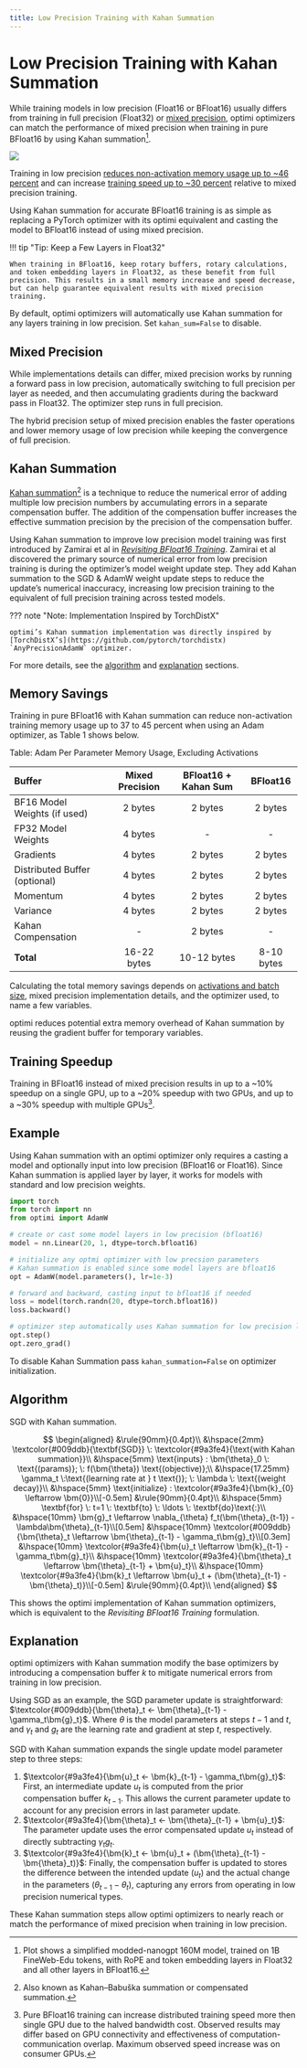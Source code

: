 ```yaml
---
title: Low Precision Training with Kahan Summation
---
```


# Low Precision Training with Kahan Summation

While training models in low precision (Float16 or BFloat16) usually differs from training in full precision (Float32) or [mixed precision](https://pytorch.org/blog/what-every-user-should-know-about-mixed-precision-training-in-pytorch), optimi optimizers can match the performance of mixed precision when training in pure BFloat16 by using Kahan summation[^1].

![](https://ghp-cdn.benjaminwarner.dev/optimi/kahan_pretrain.png)

Training in low precision [reduces non-activation memory usage up to ~46 percent](#memory-savings) and can increase [training speed up to ~30 percent](#training-speedup) relative to mixed precision training.

Using Kahan summation for accurate BFloat16 training is as simple as replacing a PyTorch optimizer with its optimi equivalent and casting the model to BFloat16 instead of using mixed precision.

!!! tip "Tip: Keep a Few Layers in Float32"

    When training in BFloat16, keep rotary buffers, rotary calculations, and token embedding layers in Float32, as these benefit from full precision. This results in a small memory increase and speed decrease, but can help guarantee equivalent results with mixed precision training.

By default, optimi optimizers will automatically use Kahan summation for any layers training in low precision. Set `kahan_sum=False` to disable.

## Mixed Precision

While implementations details can differ, mixed precision works by running a forward pass in low precision, automatically switching to full precision per layer as needed, and then accumulating gradients during the backward pass in Float32. The optimizer step runs in full precision.

The hybrid precision setup of mixed precision enables the faster operations and lower memory usage of low precision while keeping the convergence of full precision.

## Kahan Summation

[Kahan summation](https://en.wikipedia.org/wiki/Kahan_summation_algorithm)[^2] is a technique to reduce the numerical error of adding multiple low precision numbers by accumulating errors in a separate compensation buffer. The addition of the compensation buffer increases the effective summation precision by the precision of the compensation buffer.

Using Kahan summation to improve low precision model training was first introduced by Zamirai et al in [*Revisiting BFloat16 Training*](https://arxiv.org/abs/2010.06192). Zamirai et al discovered the primary source of numerical error from low precision training is during the optimizer’s model weight update step. They add Kahan summation to the SGD & AdamW weight update steps to reduce the update’s numerical inaccuracy, increasing low precision training to the equivalent of full precision training across tested models.

??? note "Note: Implementation Inspired by TorchDistX"

    optimi’s Kahan summation implementation was directly inspired by [TorchDistX’s](https://github.com/pytorch/torchdistx) `AnyPrecisionAdamW` optimizer.

For more details, see the [algorithm](#algorithm) and [explanation](#explanation) sections.

## Memory Savings

Training in pure BFloat16 with Kahan summation can reduce non-activation training memory usage up to 37 to 45 percent when using an Adam optimizer, as Table 1 shows below.

Table: Adam Per Parameter Memory Usage, Excluding Activations

| Buffer | Mixed Precision | BFloat16 + Kahan Sum | BFloat16 |
|:----|:---:|:---:|:---:|
| BF16 Model Weights (if used) | 2 bytes | 2 bytes | 2 bytes |
| FP32 Model Weights | 4 bytes  | - | - |
| Gradients | 4 bytes | 2 bytes | 2 bytes |
| Distributed Buffer (optional) | 4 bytes | 2 bytes | 2 bytes |
| Momentum  | 4 bytes | 2 bytes | 2 bytes |
| Variance  | 4 bytes | 2 bytes | 2 bytes |
| Kahan Compensation | - | 2 bytes | - |
| **Total**  | 16-22 bytes | 10-12 bytes | 8-10 bytes |

Calculating the total memory savings depends on [activations and batch size](https://blog.eleuther.ai/transformer-math/#activations-and-batch-size), mixed precision implementation details, and the optimizer used, to name a few variables.

optimi reduces potential extra memory overhead of Kahan summation by reusing the gradient buffer for temporary variables.

## Training Speedup

Training in BFloat16 instead of mixed precision results in up to a ~10% speedup on a single GPU, up to a ~20% speedup with two GPUs, and up to a ~30% speedup with multiple GPUs[^3].

## Example

Using Kahan summation with an optimi optimizer only requires a casting a model and optionally input into low precision (BFloat16 or Float16). Since Kahan summation is applied layer by layer, it works for models with standard and low precision weights.

```python
import torch
from torch import nn
from optimi import AdamW

# create or cast some model layers in low precision (bfloat16)
model = nn.Linear(20, 1, dtype=torch.bfloat16)

# initialize any optmi optimizer with low precsion parameters
# Kahan summation is enabled since some model layers are bfloat16
opt = AdamW(model.parameters(), lr=1e-3)

# forward and backward, casting input to bfloat16 if needed
loss = model(torch.randn(20, dtype=torch.bfloat16))
loss.backward()

# optimizer step automatically uses Kahan summation for low precision layers
opt.step()
opt.zero_grad()
```

To disable Kahan Summation pass `kahan_summation=False` on optimizer initialization.

## Algorithm

SGD with Kahan summation.

$$
\begin{aligned}
    &\rule{90mm}{0.4pt}\\
    &\hspace{2mm} \textcolor{#009ddb}{\textbf{SGD}} \: \textcolor{#9a3fe4}{\text{with Kahan summation}}\\
    &\hspace{5mm} \text{inputs} : \bm{\theta}_0 \: \text{(params)}; \: f(\bm{\theta}) \text{(objective)};\\
    &\hspace{17.25mm} \gamma_t \:\text{(learning rate at } t \text{)}; \: \lambda \: \text{(weight decay)}\\
    &\hspace{5mm} \text{initialize} : \textcolor{#9a3fe4}{\bm{k}_{0} \leftarrow \bm{0}}\\[-0.5em]
    &\rule{90mm}{0.4pt}\\
    &\hspace{5mm} \textbf{for} \: t=1 \: \textbf{to} \: \ldots \: \textbf{do}\text{:}\\
        &\hspace{10mm} \bm{g}_t \leftarrow \nabla_{\theta} f_t(\bm{\theta}_{t-1}) - \lambda\bm{\theta}_{t-1}\\[0.5em]
        &\hspace{10mm} \textcolor{#009ddb}{\bm{\theta}_t \leftarrow \bm{\theta}_{t-1} - \gamma_t\bm{g}_t}\\[0.3em]
        &\hspace{10mm} \textcolor{#9a3fe4}{\bm{u}_t \leftarrow \bm{k}_{t-1} - \gamma_t\bm{g}_t}\\
        &\hspace{10mm} \textcolor{#9a3fe4}{\bm{\theta}_t \leftarrow \bm{\theta}_{t-1} + \bm{u}_t}\\
        &\hspace{10mm} \textcolor{#9a3fe4}{\bm{k}_t \leftarrow \bm{u}_t + (\bm{\theta}_{t-1} - \bm{\theta}_t)}\\[-0.5em]
    &\rule{90mm}{0.4pt}\\
\end{aligned}
$$

This shows the optimi implementation of Kahan summation optimizers, which is equivalent to the *Revisiting BFloat16 Training* formulation.

## Explanation

optimi optimizers with Kahan summation modify the base optimizers by introducing a compensation buffer $k$ to mitigate numerical errors from training in low precision.

Using SGD as an example, the SGD parameter update is straightforward: $\textcolor{#009ddb}{\bm{\theta}_t ← \bm{\theta}_{t-1} - \gamma_t\bm{g}_t}$. Where $\theta$ is the model parameters at steps $t-1$ and $t$, and $\gamma_t$ and $g_t$ are the learning rate and gradient at step $t$, respectively.

SGD with Kahan summation expands the single update model parameter step to three steps:

1. $\textcolor{#9a3fe4}{\bm{u}_t ← \bm{k}_{t-1} - \gamma_t\bm{g}_t}$: First, an intermediate update $u_t$ is computed from the prior compensation buffer $k_{t-1}$. This allows the current parameter update to account for any precision errors in last parameter update.
2. $\textcolor{#9a3fe4}{\bm{\theta}_t ← \bm{\theta}_{t-1} + \bm{u}_t}$: The parameter update uses the error compensated update $u_t$ instead of directly subtracting $\gamma_t g_t$.
3. $\textcolor{#9a3fe4}{\bm{k}_t ← \bm{u}_t + (\bm{\theta}_{t-1} - \bm{\theta}_t)}$: Finally, the compensation buffer is updated to stores the difference between the intended update ($u_t$) and the actual change in the parameters $(\theta_{t-1} - \theta_t)$, capturing any errors from operating in low precision numerical types.

These Kahan summation steps allow optimi optimizers to nearly reach or match the performance of mixed precision when training in low precision.

[^1]: Plot shows a simplified modded-nanogpt 160M model, trained on 1B FineWeb-Edu tokens, with RoPE and token embedding layers in Float32 and all other layers in BFloat16.

[^2]: Also known as Kahan–Babuška summation or compensated summation.

[^3]: Pure BFloat16 training can increase distributed training speed more then single GPU due to the halved bandwidth cost. Observed results may differ based on GPU connectivity and effectiveness of computation-communication overlap. Maximum observed speed increase was on consumer GPUs.